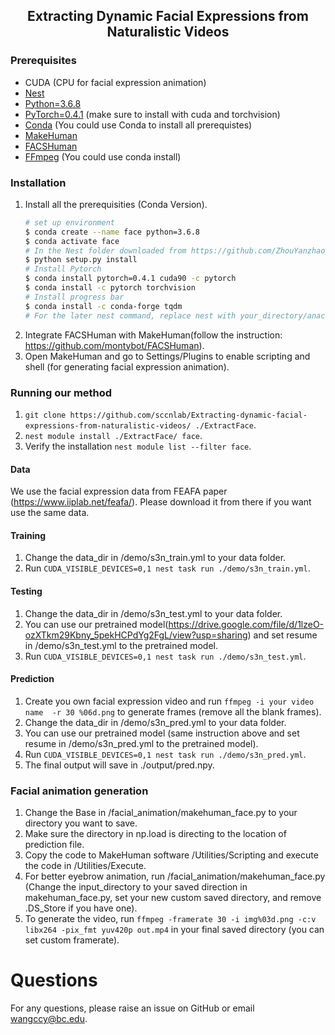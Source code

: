 <h2 align="center">Extracting Dynamic Facial Expressions from Naturalistic Videos</h2>

### Prerequisites 
* CUDA (CPU for facial expression animation)
* [Nest](https://github.com/ZhouYanzhao/Nest.git)
* [Python=3.6.8](https://www.python.org)
* [PyTorch=0.4.1](https://pytorch.org) (make sure to install with cuda and torchvision)
* [Conda](https://www.anaconda.com/) (You could use Conda to install all prerequistes)
* [MakeHuman](http://www.makehumancommunity.org/)
* [FACSHuman](https://github.com/montybot/FACSHuman)
* [FFmpeg](https://www.ffmpeg.org/) (You could use conda install)

### Installation
1. Install all the prerequisities
   (Conda Version).
    ```bash
    # set up environment
    $ conda create --name face python=3.6.8
    $ conda activate face
    # In the Nest folder downloaded from https://github.com/ZhouYanzhao/Nest.git
    $ python setup.py install
    # Install Pytorch
    $ conda install pytorch=0.4.1 cuda90 -c pytorch
    $ conda install -c pytorch torchvision
    # Install progress bar
    $ conda install -c conda-forge tqdm
    # For the later nest command, replace nest with your_directory/anaconda3/envs/face/bin/nest
    
    ```
3. Integrate FACSHuman with MakeHuman(follow the instruction: https://github.com/montybot/FACSHuman).
4. Open MakeHuman and go to Settings/Plugins to enable scripting and shell (for generating facial expression animation).

### Running our method

1. `git clone https://github.com/sccnlab/Extracting-dynamic-facial-expressions-from-naturalistic-videos/ ./ExtractFace`.
2. `nest module install ./ExtractFace/ face`.
3.  Verify the installation `nest module list --filter face`.

#### Data
We use the facial expression data from FEAFA paper (https://www.iiplab.net/feafa/). Please download it from there if you want use the same data.

#### Training
1. Change the data_dir in /demo/s3n_train.yml to your data folder.
2. Run `CUDA_VISIBLE_DEVICES=0,1 nest task run ./demo/s3n_train.yml`.

#### Testing
1. Change the data_dir in /demo/s3n_test.yml to your data folder.
2. You can use our pretrained model(https://drive.google.com/file/d/1lzeO-ozXTkm29Kbny_5pekHCPdYg2FgL/view?usp=sharing) and set resume in /demo/s3n_test.yml to the pretrained model.
3. Run `CUDA_VISIBLE_DEVICES=0,1 nest task run ./demo/s3n_test.yml`.

#### Prediction
1. Create you own facial expression video and run `ffmpeg -i your video name  -r 30 %06d.png` to generate frames (remove all the blank frames).
2. Change the data_dir in /demo/s3n_pred.yml to your data folder.
3. You can use our pretrained model (same instruction above and set resume in /demo/s3n_pred.yml to the pretrained model).
4. Run `CUDA_VISIBLE_DEVICES=0,1 nest task run ./demo/s3n_pred.yml`.
5. The final output will save in ./output/pred.npy.

### Facial animation generation
1. Change the Base in /facial_animation/makehuman_face.py to your directory you want to save.
2. Make sure the directory in np.load is directing to the location of prediction file.
3. Copy the code to MakeHuman software /Utilities/Scripting and execute the code in /Utilities/Execute.
4. For better eyebrow animation, run /facial_animation/makehuman_face.py (Change the input_directory to your saved direction in makehuman_face.py, set your new custom saved directory, and remove .DS_Store if you have one).
5. To generate the video, run `ffmpeg -framerate 30 -i img%03d.png -c:v libx264 -pix_fmt yuv420p out.mp4` in your final saved directory (you can set custom framerate).

# Questions
For any questions, please raise an issue on GitHub or email wangccy@bc.edu.

